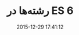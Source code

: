 ---
layout: post
title: "رشته‌ها در ES 6"
date: 2015-12-29 17:41:12
section: article
tags: js
link: "http://www.dotnettips.info/post/2292/%D8%B1%D8%B4%D8%AA%D9%87%E2%80%8C%D9%87%D8%A7-%D8%AF%D8%B1-es-6?updated=1394-10-08-13-45"
user: "نوید کاشانی"
user_link: "http://navid.kashani.ir/"
---